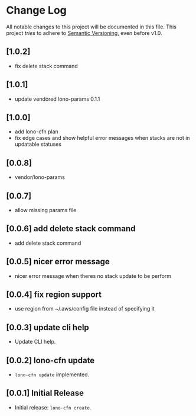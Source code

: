 # Change Log

All notable changes to this project will be documented in this file.
This project *tries* to adhere to [Semantic Versioning](http://semver.org/), even before v1.0.

## [1.0.2]

- fix delete stack command

## [1.0.1]

- update vendored lono-params 0.1.1

## [1.0.0]

- add lono-cfn plan
- fix edge cases and show helpful error messages when stacks are not in updatable statuses

## [0.0.8]

- vendor/lono-params

## [0.0.7]

- allow missing params file

## [0.0.6] add delete stack command

- add delete stack command

## [0.0.5] nicer error message

- nicer error message when theres no stack update to be perform

## [0.0.4] fix region support

- use region from ~/.aws/config file instead of specifying it

## [0.0.3] update cli help

- Update CLI help.

## [0.0.2] lono-cfn update

- `lono-cfn update` implemented.

## [0.0.1] Initial Release

- Initial release: `lono-cfn create`.
